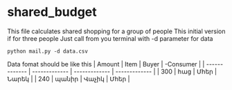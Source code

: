 # shared_budget
This file calculates shared shopping for a group of people
This initial version if for three people
Just call from you terminal with -d parameter for data 

`python mail.py -d data.csv`

Data fomat should be like this
| Amount        |    Item       | Buyer         |    -Consumer       |
| ------------- | ------------- | ------------- | -------------      |
| 300           | հաց           | Մհեր          | Նարեկ              |
| 240           | պանիր         | Վաչիկ         | Մհեր               |

